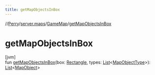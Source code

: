 ```yaml
---
title: getMapObjectsInBox
---
```

//[Perry](../../../index.html)/[server.maps](../index.html)/[GameMap](index.html)/[getMapObjectsInBox](get-map-objects-in-box.html)



# getMapObjectsInBox



[jvm]\
fun [getMapObjectsInBox](get-map-objects-in-box.html)(box: [Rectangle](https://docs.oracle.com/javase/8/docs/api/java/awt/Rectangle.html), types: [List](https://kotlinlang.org/api/latest/jvm/stdlib/kotlin.collections/-list/index.html)&lt;[MapObjectType](../-map-object-type/index.html)&gt;): [List](https://kotlinlang.org/api/latest/jvm/stdlib/kotlin.collections/-list/index.html)&lt;[MapObject](../-map-object/index.html)&gt;




